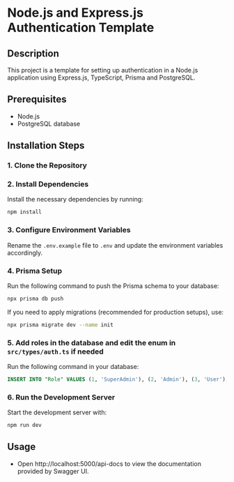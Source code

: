 # Node.js and Express.js Authentication Template

## Description
This project is a template for setting up authentication in a Node.js application using Express.js, TypeScript, Prisma and PostgreSQL.

## Prerequisites
- Node.js
- PostgreSQL database

## Installation Steps

### 1. Clone the Repository

### 2. Install Dependencies
Install the necessary dependencies by running:
```bash
npm install
```

### 3. Configure Environment Variables
Rename the `.env.example` file to `.env` and update the environment variables accordingly.

### 4. Prisma Setup
Run the following command to push the Prisma schema to your database:
```bash
npx prisma db push
```
If you need to apply migrations (recommended for production setups), use:
```bash
npx prisma migrate dev --name init
```

### 5. Add roles in the database and edit the enum in `src/types/auth.ts` if needed 
Run the following command in your database:
```sql
INSERT INTO "Role" VALUES (1, 'SuperAdmin'), (2, 'Admin'), (3, 'User');
```

### 6. Run the Development Server
Start the development server with:
```bash
npm run dev
```

## Usage
* Open http://localhost:5000/api-docs to view the documentation provided by Swagger UI.